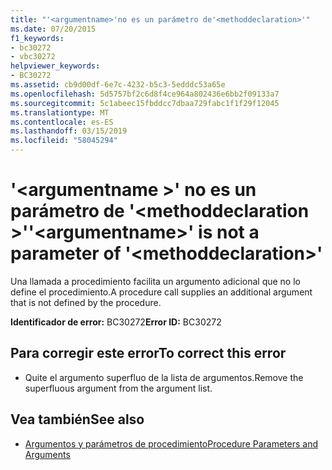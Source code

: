 ```yaml
---
title: "'<argumentname>'no es un parámetro de'<methoddeclaration>'"
ms.date: 07/20/2015
f1_keywords:
- bc30272
- vbc30272
helpviewer_keywords:
- BC30272
ms.assetid: cb9d00df-6e7c-4232-b5c3-5edddc53a65e
ms.openlocfilehash: 5d5757bf2c6d8f4ce964a802436e6bb2f09133a7
ms.sourcegitcommit: 5c1abeec15fbddcc7dbaa729fabc1f1f29f12045
ms.translationtype: MT
ms.contentlocale: es-ES
ms.lasthandoff: 03/15/2019
ms.locfileid: "58045294"
---
```

# <a name="argumentname-is-not-a-parameter-of-methoddeclaration"></a><span data-ttu-id="96b0b-102">'\<argumentname >' no es un parámetro de '\<methoddeclaration >'</span><span class="sxs-lookup"><span data-stu-id="96b0b-102">'\<argumentname>' is not a parameter of '\<methoddeclaration>'</span></span>
<span data-ttu-id="96b0b-103">Una llamada a procedimiento facilita un argumento adicional que no lo define el procedimiento.</span><span class="sxs-lookup"><span data-stu-id="96b0b-103">A procedure call supplies an additional argument that is not defined by the procedure.</span></span>  
  
 <span data-ttu-id="96b0b-104">**Identificador de error:** BC30272</span><span class="sxs-lookup"><span data-stu-id="96b0b-104">**Error ID:** BC30272</span></span>  
  
## <a name="to-correct-this-error"></a><span data-ttu-id="96b0b-105">Para corregir este error</span><span class="sxs-lookup"><span data-stu-id="96b0b-105">To correct this error</span></span>  
  
-   <span data-ttu-id="96b0b-106">Quite el argumento superfluo de la lista de argumentos.</span><span class="sxs-lookup"><span data-stu-id="96b0b-106">Remove the superfluous argument from the argument list.</span></span>  
  
## <a name="see-also"></a><span data-ttu-id="96b0b-107">Vea también</span><span class="sxs-lookup"><span data-stu-id="96b0b-107">See also</span></span>

- [<span data-ttu-id="96b0b-108">Argumentos y parámetros de procedimiento</span><span class="sxs-lookup"><span data-stu-id="96b0b-108">Procedure Parameters and Arguments</span></span>](../../visual-basic/programming-guide/language-features/procedures/procedure-parameters-and-arguments.md)
